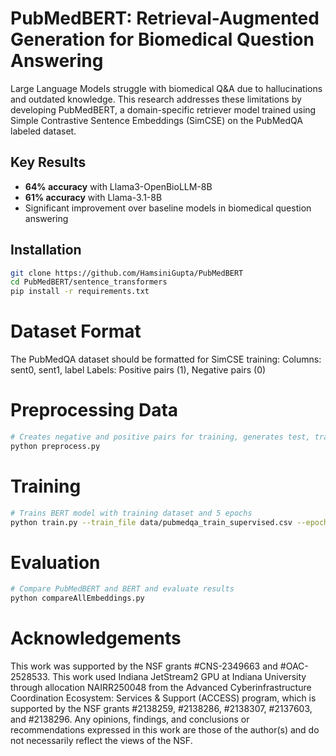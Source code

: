 # PubMedBERT: Retrieval-Augmented Generation for Biomedical Question Answering

Large Language Models struggle with biomedical Q&A due to hallucinations and outdated knowledge. This research addresses these limitations by developing PubMedBERT, a domain-specific retriever model trained using Simple Contrastive Sentence Embeddings (SimCSE) on the PubMedQA labeled dataset.

## Key Results

- **64% accuracy** with Llama3-OpenBioLLM-8B
- **61% accuracy** with Llama-3.1-8B  
- Significant improvement over baseline models in biomedical question answering

## Installation

```bash
git clone https://github.com/HamsiniGupta/PubMedBERT
cd PubMedBERT/sentence_transformers
pip install -r requirements.txt
```

# Dataset Format
The PubMedQA dataset should be formatted for SimCSE training:
Columns: sent0, sent1, label
Labels: Positive pairs (1), Negative pairs (0)

# Preprocessing Data
```bash
# Creates negative and positive pairs for training, generates test, train, and validation .csv files
python preprocess.py
```

# Training
```bash
# Trains BERT model with training dataset and 5 epochs
python train.py --train_file data/pubmedqa_train_supervised.csv --epochs 5
```
# Evaluation
```bash
# Compare PubMedBERT and BERT and evaluate results
python compareAllEmbeddings.py
```

# Acknowledgements
This work was supported by the NSF grants #CNS-2349663 and #OAC-2528533. This work used Indiana JetStream2 GPU at Indiana University through allocation NAIRR250048 from the Advanced Cyberinfrastructure Coordination Ecosystem: Services & Support (ACCESS) program, which is supported by the NSF grants #2138259, #2138286, #2138307, #2137603, and #2138296. Any opinions, findings, and conclusions or recommendations expressed in this work are those of the author(s) and do not necessarily reflect the views of the NSF.
